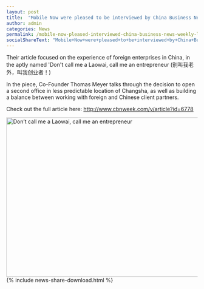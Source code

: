 ```yaml
---
layout: post
title:  "Mobile Now were pleased to be interviewed by China Business News Weekly last month"
author: admin
categories: News
permalink: /mobile-now-pleased-interviewed-china-business-news-weekly-last-month/
socialShareText: "Mobile+Now+were+pleased+to+be+interviewed+by+China+Business+News+Weekly+last+month."
---
```

Their article focused on the experience of foreign enterprises in China, in the aptly named 'Don't call me a Laowai, call me an entrepreneur (别叫我老外，叫我创业者！)

In the piece, Co-Founder Thomas Meyer talks through the decision to open a second office in less predictable location of Changsha, as well as building a balance between working with foreign and Chinese client partners.

Check out the full article here: <http://www.cbnweek.com/v/article?id=6778>

<img alt="Don’t call me a Laowai, call me an entrepreneur" src="{{ site.prepend_assetsurl }}2014/04/Don’t-call-me-a-Laowai-call-me-an-entrepreneur.jpg" width="710" height="420">
<!--more-->
{% include news-share-download.html %}

